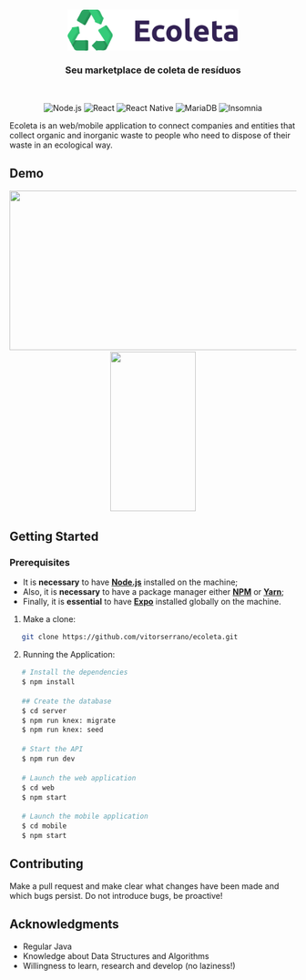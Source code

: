 <h3 align="center">
    <img alt="Logo" title="#logo" width="300px" src="./mobile/src/assets/logo@2x.png">
    <br></br>
    <b>Seu marketplace de coleta de resíduos</b>  
    <br>
</h3>

</br>

<p align="center">
    <img alt="Node.js" src="https://img.shields.io/badge/-Node.js-43853d?style=for-the-badge&logo=Node.js&logoColor=white" />
    <img alt="React" src="https://img.shields.io/badge/-React-45b8d8?style=for-the-badge&logo=react&logoColor=white" />
    <img alt="React Native" src="https://img.shields.io/badge/-React Native-764ABC?style=for-the-badge&logo=react&logoColor=white" />
    <img alt="MariaDB" src="https://img.shields.io/badge/-Maria DB-003545?style=for-the-badge&logo=mariadb&logoColor=white" />
    <img alt="Insomnia" src="https://img.shields.io/badge/-Insomnia-5849BE?style=for-the-badge&logo=insomnia&logoColor=white" />
</p>

Ecoleta is an web/mobile application to connect companies and entities that collect organic and inorganic waste to people who need to dispose of their waste in an ecological way.

## Demo
<p align="center">
    <img src="./docs/ecoleta-web.gif" width="650" height="280"/>
    <img src="./docs/ecoleta-mobile.gif" width="150" height="280" />
</p>

## Getting Started

### **Prerequisites**

- It is **necessary** to have **[Node.js](https://nodejs.org/en/)** installed on the machine;
- Also, it is **necessary** to have a package manager either **[NPM](https://www.npmjs.com/)** or **[Yarn](https://yarnpkg.com/ )**;
- Finally, it is **essential** to have **[Expo](https://expo.io/)** installed globally on the machine.

1. Make a clone:

```sh
   git clone https://github.com/vitorserrano/ecoleta.git
```

2. Running the Application:

```sh
   # Install the dependencies
   $ npm install

   ## Create the database
   $ cd server
   $ npm run knex: migrate
   $ npm run knex: seed

   # Start the API
   $ npm run dev

   # Launch the web application
   $ cd web
   $ npm start

   # Launch the mobile application
   $ cd mobile
   $ npm start
```

## Contributing
Make a pull request and make clear what changes have been made and which bugs persist. Do not introduce bugs, be proactive!

## Acknowledgments
* Regular Java
* Knowledge about Data Structures and Algorithms
* Willingness to learn, research and develop (no laziness!)

